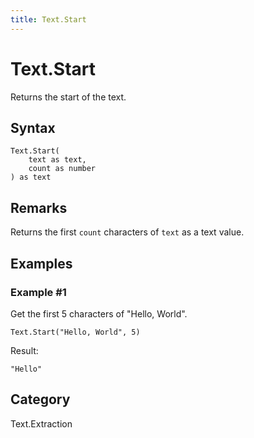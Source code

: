 ```yaml
---
title: Text.Start
---
```


# Text.Start


Returns the start of the text.


## Syntax

```powerquery
Text.Start(
    text as text,
    count as number
) as text
```


## Remarks

Returns the first <code>count</code> characters of <code>text</code> as a text value.


## Examples

### Example #1 
Get the first 5 characters of &#34;Hello, World&#34;.
```powerquery
Text.Start("Hello, World", 5)
```

Result: 
```powerquery
"Hello"
```




## Category
Text.Extraction
